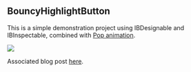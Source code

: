 ## BouncyHighlightButton ##

This is a simple demonstration project using IBDesignable and IBInspectable, combined with [Pop animation](https://github.com/facebook/pop).

![](https://media.giphy.com/media/10tauOKihB325G/giphy.gif)

Associated blog post [here](http://mattamerige.com/2016/11/17/ibdesignable-ibinspectable-pop/).
